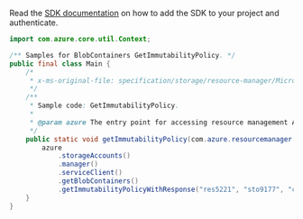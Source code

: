 Read the [SDK documentation](https://github.com/Azure/azure-sdk-for-java/blob/azure-resourcemanager_2.11.0/sdk/resourcemanager/azure-resourcemanager/README.md) on how to add the SDK to your project and authenticate.

```java
import com.azure.core.util.Context;

/** Samples for BlobContainers GetImmutabilityPolicy. */
public final class Main {
    /*
     * x-ms-original-file: specification/storage/resource-manager/Microsoft.Storage/stable/2021-04-01/examples/BlobContainersGetImmutabilityPolicy.json
     */
    /**
     * Sample code: GetImmutabilityPolicy.
     *
     * @param azure The entry point for accessing resource management APIs in Azure.
     */
    public static void getImmutabilityPolicy(com.azure.resourcemanager.AzureResourceManager azure) {
        azure
            .storageAccounts()
            .manager()
            .serviceClient()
            .getBlobContainers()
            .getImmutabilityPolicyWithResponse("res5221", "sto9177", "container3489", null, Context.NONE);
    }
}
```
